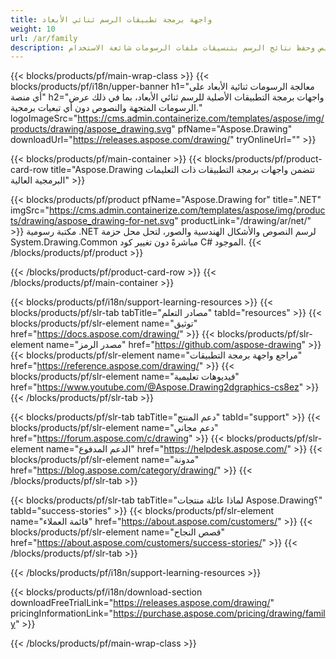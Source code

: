 ```yaml
---
title: واجهة برمجة تطبيقات الرسم ثنائي الأبعاد
weight: 10
url: /ar/family
description: مكتبة الرسومات ثنائية الأبعاد لتقديم الرسومات المتجهة وعرض النص وحفظ نتائج الرسم بتنسيقات ملفات الرسومات شائعة الاستخدام
---
```


{{< blocks/products/pf/main-wrap-class >}}
{{< blocks/products/pf/i18n/upper-banner h1="معالجة الرسومات ثنائية الأبعاد على أي منصة" h2="واجهات برمجة التطبيقات الأصلية للرسم ثنائي الأبعاد، بما في ذلك عرض الرسومات المتجهة والنصوص دون أي تبعيات برمجية." logoImageSrc="https://cms.admin.containerize.com/templates/aspose/img/products/drawing/aspose_drawing.svg" pfName="Aspose.Drawing" downloadUrl="https://releases.aspose.com/drawing/" tryOnlineUrl="" >}}

{{< blocks/products/pf/main-container >}}
{{< blocks/products/pf/product-card-row title="Aspose.Drawing تتضمن واجهات برمجة التطبيقات ذات التعليمات البرمجية العالية" >}}

{{< blocks/products/pf/product pfName="Aspose.Drawing for" title=".NET" imgSrc="https://cms.admin.containerize.com/templates/aspose/img/products/drawing/aspose_drawing-for-net.svg" productLink="/drawing/ar/net/" >}}
مكتبة رسومية .NET لرسم النصوص والأشكال الهندسية والصور، لتحل محل حزمة System.Drawing.Common مباشرةً دون تغيير كود C# الموجود.
{{< /blocks/products/pf/product >}}

{{< /blocks/products/pf/product-card-row >}}
{{< /blocks/products/pf/main-container >}}

{{< blocks/products/pf/i18n/support-learning-resources >}}
{{< blocks/products/pf/slr-tab tabTitle="مصادر التعلم" tabId="resources" >}}
{{< blocks/products/pf/slr-element name="توثيق" href="https://docs.aspose.com/drawing/" >}}
{{< blocks/products/pf/slr-element name="مصدر الرمز" href="https://github.com/aspose-drawing" >}}
{{< blocks/products/pf/slr-element name="مراجع واجهة برمجة التطبيقات" href="https://reference.aspose.com/drawing/" >}}
{{< blocks/products/pf/slr-element name="فيديوهات تعليمية" href="https://www.youtube.com/@Aspose.Drawing2dgraphics-cs8ez" >}}
{{< /blocks/products/pf/slr-tab >}}

{{< blocks/products/pf/slr-tab tabTitle="دعم المنتج" tabId="support" >}}
{{< blocks/products/pf/slr-element name="دعم مجاني" href="https://forum.aspose.com/c/drawing" >}}
{{< blocks/products/pf/slr-element name="الدعم المدفوع" href="https://helpdesk.aspose.com/" >}}
{{< blocks/products/pf/slr-element name="مدونة" href="https://blog.aspose.com/category/drawing/" >}}
{{< /blocks/products/pf/slr-tab >}}

{{< blocks/products/pf/slr-tab tabTitle="لماذا عائلة منتجات Aspose.Drawing؟" tabId="success-stories" >}}
{{< blocks/products/pf/slr-element name="قائمة العملاء" href="https://about.aspose.com/customers/" >}}
{{< blocks/products/pf/slr-element name="قصص النجاح" href="https://about.aspose.com/customers/success-stories/" >}}
{{< /blocks/products/pf/slr-tab >}}

{{< /blocks/products/pf/i18n/support-learning-resources >}}

{{< blocks/products/pf/i18n/download-section downloadFreeTrialLink="https://releases.aspose.com/drawing/" pricingInformationLink="https://purchase.aspose.com/pricing/drawing/family" >}}

{{< /blocks/products/pf/main-wrap-class >}}
